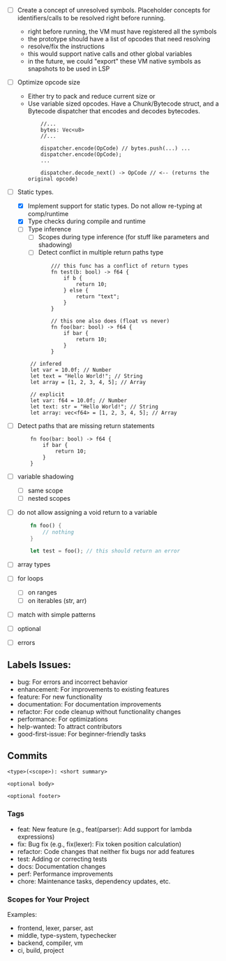 - [ ] Create a concept of unresolved symbols. Placeholder concepts for identifiers/calls to be resolved right before running.
    * right before running, the VM must have registered all the symbols
    * the prototype should have a list of opcodes that need resolving
    * resolve/fix the instructions
    * this would support native calls and other global variables
    * in the future, we could "export" these VM native symbols as snapshots to be used in LSP

- [ ] Optimize opcode size
    * Either try to pack and reduce current size
    or
    * Use variable sized opcodes. Have a Chunk/Bytecode struct, and a Bytecode dispatcher that encodes and decodes bytecodes.
        ```
            //...
            bytes: Vec<u8>
            //...

            dispatcher.encode(OpCode) // bytes.push(...) ...
            dispatcher.encode(OpCode);
            ...

            dispatcher.decode_next() -> OpCode // <-- (returns the original opcode)
        ```

- [ ] Static types.
    - [x] Implement support for static types. Do not allow re-typing at comp/runtime
    - [x] Type checks during compile and runtime
    - [ ] Type inference
        - [ ] Scopes during type inference (for stuff like parameters and shadowing)
        - [ ] Detect conflict in multiple return paths type
            ```
                /// this func has a conflict of return types
                fn test(b: bool) -> f64 {
                    if b {
                        return 10;
                    } else {
                        return "text";
                    }
                }

                // this one also does (float vs never)
                fn foo(bar: bool) -> f64 {
                    if bar {
                        return 10;
                    }
                }
            ```
    ```
        // infered
        let var = 10.0f; // Number
        let text = "Hello World!"; // String
        let array = [1, 2, 3, 4, 5]; // Array
        
        // explicit
        let var: f64 = 10.0f; // Number
        let text: str = "Hello World!"; // String
        let array: vec<f64> = [1, 2, 3, 4, 5]; // Array
    ```

- [ ] Detect paths that are missing return statements
    ```
        fn foo(bar: bool) -> f64 {
            if bar {
                return 10;
            }
        }
    ```

- [ ] variable shadowing
    - [ ] same scope
    - [ ] nested scopes
- [ ] do not allow assigning a void return to a variable
    ``` rust
        fn foo() {
            // nothing
        }

        let test = foo(); // this should return an error
    ```
- [ ] array types
- [ ] for loops
    - [ ] on ranges
    - [ ] on iterables (str, arr)
- [ ] match with simple patterns
- [ ] optional
- [ ] errors

## Labels Issues:
- bug: For errors and incorrect behavior
- enhancement: For improvements to existing features
- feature: For new functionality
- documentation: For documentation improvements
- refactor: For code cleanup without functionality changes
- performance: For optimizations
- help-wanted: To attract contributors
- good-first-issue: For beginner-friendly tasks

## Commits

```
<type>(<scope>): <short summary>

<optional body>

<optional footer>
```

### Tags
- feat: New feature (e.g., feat(parser): Add support for lambda expressions)
- fix: Bug fix (e.g., fix(lexer): Fix token position calculation)
- refactor: Code changes that neither fix bugs nor add features
- test: Adding or correcting tests
- docs: Documentation changes
- perf: Performance improvements
- chore: Maintenance tasks, dependency updates, etc.

### Scopes for Your Project

Examples:
- frontend, lexer, parser, ast
- middle, type-system, typechecker
- backend, compiler, vm
- ci, build, project